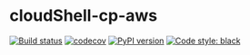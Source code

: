 # cloudShell-cp-aws

[![Build status](https://github.com/QualiSystems/cloudshell-cp-aws/workflows/CI/badge.svg?branch=master)](https://github.com/QualiSystems/cloudshell-cp-aws/actions?query=branch%3Amaster)
[![codecov](https://codecov.io/gh/QualiSystems/cloudshell-cp-aws/branch/dev/graph/badge.svg)](https://codecov.io/gh/QualiSystems/cloudshell-cp-aws)
[![PyPI version](https://shields.io/pypi/v/cloudshell-cp-aws)](https://pypi.org/project/cloudshell-cp-aws)
[![Code style: black](https://img.shields.io/badge/code%20style-black-000000.svg)](https://github.com/python/black)
